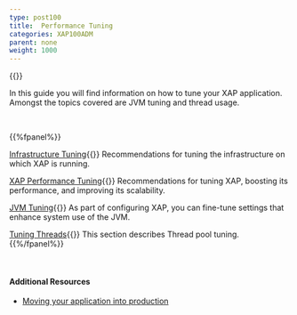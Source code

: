 ```yaml
---
type: post100
title:  Performance Tuning
categories: XAP100ADM
parent: none
weight: 1000
---
```


{{<wbr>}}

In this guide you will find information on how to tune your XAP application. Amongst the topics covered are JVM tuning and thread usage.

<br>

{{%fpanel%}}

[Infrastructure Tuning](./tuning-infrastructure.html){{<wbr>}}
Recommendations for tuning the infrastructure on which XAP is running.

[XAP Performance Tuning](./tuning-gigaspaces-performance-overview.html){{<wbr>}}
Recommendations for tuning XAP, boosting its performance, and improving its scalability.

[JVM Tuning](./tuning-java-virtual-machines.html){{<wbr>}}
As part of configuring XAP, you can fine-tune settings that enhance system use of the JVM.

[Tuning Threads](./tuning-threads-usage.html){{<wbr>}}
This section describes Thread pool tuning.
{{%/fpanel%}}

<br>

#### Additional Resources

- [Moving your application into production](/sbp/moving-into-production-checklist.html)
